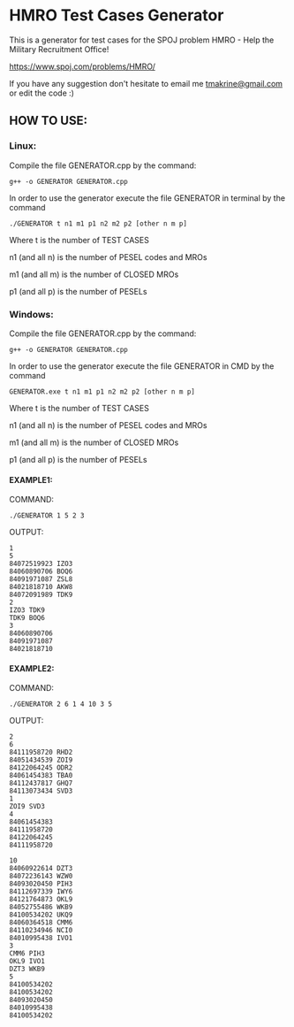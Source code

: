 # HMRO Test Cases Generator

This is a generator for test cases for the SPOJ problem HMRO - Help the Military Recruitment Office!

https://www.spoj.com/problems/HMRO/

If you have any suggestion don't hesitate to email me tmakrine@gmail.com or edit the code :)

## HOW TO USE:

### Linux:

Compile the file GENERATOR.cpp by the command:

``` g++ -o GENERATOR GENERATOR.cpp ```

In order to use the generator execute the file GENERATOR in terminal by the command

``` ./GENERATOR t n1 m1 p1 n2 m2 p2 [other n m p] ```

Where t is the number of TEST CASES

n1 (and all n) is the number of PESEL codes and MROs

m1 (and all m) is the number of CLOSED MROs

p1 (and all p) is the number of PESELs

### Windows:


Compile the file GENERATOR.cpp by the command:

``` g++ -o GENERATOR GENERATOR.cpp ```


In order to use the generator execute the file GENERATOR in CMD by the command

``` GENERATOR.exe t n1 m1 p1 n2 m2 p2 [other n m p] ```

Where t is the number of TEST CASES

n1 (and all n) is the number of PESEL codes and MROs

m1 (and all m) is the number of CLOSED MROs

p1 (and all p) is the number of PESELs


#### EXAMPLE1:

COMMAND:
```
./GENERATOR 1 5 2 3 
```
OUTPUT:
```
1
5
84072519923 IZO3
84060890706 BOQ6
84091971087 ZSL8
84021818710 AKW8
84072091989 TDK9
2
IZO3 TDK9
TDK9 BOQ6
3
84060890706
84091971087
84021818710
```


#### EXAMPLE2:

COMMAND:
```
./GENERATOR 2 6 1 4 10 3 5
```

OUTPUT:
```
2
6
84111958720 RHD2
84051434539 ZOI9
84122064245 ODR2
84061454383 TBA0
84112437817 GHQ7
84113073434 SVD3
1
ZOI9 SVD3
4
84061454383
84111958720
84122064245
84111958720

10
84060922614 DZT3
84072236143 WZW0
84093020450 PIH3
84112697339 IWY6
84121764873 OKL9
84052755486 WKB9
84100534202 UKQ9
84060364518 CMM6
84110234946 NCI0
84010995438 IVO1
3
CMM6 PIH3
OKL9 IVO1
DZT3 WKB9
5
84100534202
84100534202
84093020450
84010995438
84100534202
```
